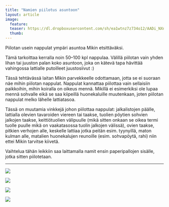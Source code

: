 ```yaml
---
title: "Namien piilotus asuntoon"
layout: article
image:
  feature:
  teaser: https://dl.dropboxusercontent.com/sh/ea1wtnz7z734o12/AADi_NXnb0a818xsRJAX2rBxa/aktivointi/namien-piilotus-asuntoon/DSC30804-245px.jpg
  thumb:
---
```


Piilotan usein nappulat ympäri asuntoa Mikin etsittäväksi.

Tämä tarkoittaa kerralla noin 50–100 kpl nappulaa. Välillä piilotan vain yhden lihan tai juuston palan koko asuntoon, joka on kätevä tapa hävittää vahingossa lattialle putoilleet juustosiivut :)

Tässä tehtävässä laitan Mikin parvekkeelle odottamaan, jotta se ei suoraan näe mihin piilotan nappulat. Nappulat kannattaa piilottaa vain sellaisiin paikkoihin, mihin koiralla on oikeus mennä. Mikillä ei esimerkiksi ole lupaa mennä sohvalle eikä se saa kiipeillä huonekaluille muutenkaan, joten piilotan nappulat melko lähelle lattiatasoa.

Tässä on muutamia vinkkejä johon piilottaa nappulat: jalkalistojen päälle, lattialla olevien tavaroiden viereen tai taakse, tuolien pöytien sohvien jalkojen taakse, keittiötuolien välipuulle (mikä sitten onkaan se oikea termi tuolle puulle mikä on vaakatasossa tuolin jalkojen välissä), ovien taakse, pitkien verhojen alle, keskelle lattiaa jotka peitän esim. tyynyillä, maton kulman alle, matalien huonekalujen reunoille (esim. sohvapöytä, rahi) niin ettei Mikin tarvitse kiivetä.

Vaihtelua tähän leikkiin saa laittamalla namit ensin paperipallojen sisälle, jotka sitten piilotetaan.

---

[![](https://dl.dropboxusercontent.com/sh/ea1wtnz7z734o12/AABA06fVs7_CJnlXoIweBZXya/aktivointi/namien-piilotus-asuntoon/DSC30802-800px.jpg)](https://dl.dropboxusercontent.com/sh/ea1wtnz7z734o12/AADJNygvQa5m6cGDUvu5DudXa/aktivointi/namien-piilotus-asuntoon/DSC30802.jpg)

[![](https://dl.dropboxusercontent.com/sh/ea1wtnz7z734o12/AADlkEXmsDrcA-EMI2rUG6fia/aktivointi/namien-piilotus-asuntoon/DSC30814-800px.jpg)](https://dl.dropboxusercontent.com/sh/ea1wtnz7z734o12/AAAEYDFOUkdaw9LZeU-PLTHfa/aktivointi/namien-piilotus-asuntoon/DSC30814.jpg)

[![](https://dl.dropboxusercontent.com/sh/ea1wtnz7z734o12/AABWIVWO_cDcp5LovHieETU1a/aktivointi/namien-piilotus-asuntoon/DSC30810-800px.jpg)](https://dl.dropboxusercontent.com/sh/ea1wtnz7z734o12/AAAKFuVHweL_TIlsUVMWNA6-a/aktivointi/namien-piilotus-asuntoon/DSC30810.jpg)

[![](https://dl.dropboxusercontent.com/sh/ea1wtnz7z734o12/AACBOrbOOImKbE6wzb6xVjSIa/aktivointi/namien-piilotus-asuntoon/DSC30804-800px.jpg)](https://dl.dropboxusercontent.com/sh/ea1wtnz7z734o12/AACmjUIUiQGOgKfXrsJ3qqG2a/aktivointi/namien-piilotus-asuntoon/DSC30804.jpg)
